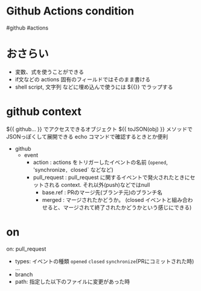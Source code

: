 # Github Actions condition

#github #actions

# おさらい
- 変数、式を使うことができる
- if文などの actions 固有のフィールドではそのまま書ける
- shell script, 文字列 などに埋め込んで使うには ${{}} でラップする


# github context

${{ github... }} でアクセスできるオブジェクト
${{ toJSON(obj) }} メソッドでJSONっぽくして展開できる
echo コマンドで確認するときとか便利


- github
  - event
    - action : actions をトリガーしたイベントの名前 (`opened`, 'synchronize`, `closed` などなど)
    - pull_request : pull_request に関するイベントで発火されたときにセットされる context. それ以外(push)などではnull
      - base.ref : PRのマージ先(ブランチ元)のブランチ名
      - merged : マージされたかどうか。 (closed イベントと組み合わせると、マージされて終了されたかどうかという感じにできる)

# on

on: pull_request
- types: イベントの種類 `opened` `closed` `synchronize`(PRにコミットされた時) ...
- branch
- path: 指定した以下のファイルに変更があった時


